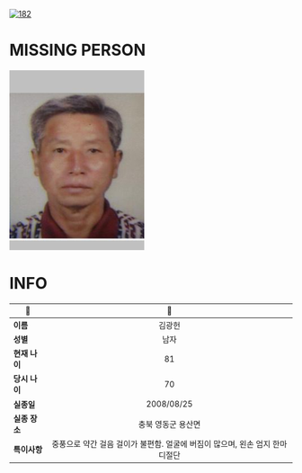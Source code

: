 [![182](https://img.shields.io/badge/%EC%8B%A4%EC%A2%85%EC%8B%A0%EA%B3%A0%EB%8A%94%20%EA%B5%AD%EB%B2%88%EC%97%86%EC%9D%B4-182-blue)](http://safe182.go.kr/index.do)

# MISSING PERSON

<img src="./missing_person.jpg">

# INFO

|🔑|💎|
|--|:--:|
|**이름**|김광헌|
|**성별**|남자|
|**현재 나이**|81|
|**당시 나이**|70|
|**실종일**|2008/08/25|
|**실종 장소**|충북 영동군 용산면 |
|**특이사항**|중풍으로 약간 걸음 걸이가 불편함.  얼굴에 버짐이 많으며, 왼손 엄지 한마디절단|
